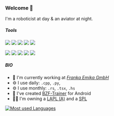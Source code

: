 ### Welcome 👋

I'm a roboticist at day & an aviator at night. 

##### Tools

![](https://img.shields.io/badge/-Python-3776AB?logo=python&logoColor=white)
![](https://img.shields.io/badge/-C++-00599C?logo=c%2B%2B&logoColor=white)
![](https://img.shields.io/badge/-Haskell-5D4F85?logo=haskell&logoColor=white)
![](https://img.shields.io/badge/-Rust-red?logo=rust&logoColor=white)
![](https://img.shields.io/badge/-TypeScript-3178C6?logo=typescript&logoColor=white)

![](https://img.shields.io/badge/-Git-F05032?logo=git&logoColor=white)
![](https://img.shields.io/badge/-React-61DAFB?logo=react&logoColor=white)
![](https://img.shields.io/badge/-ThreeJS-000000?logo=three%2Ejs&logoColor=white)
![](https://img.shields.io/badge/-ROS-22314E?logo=ros&logoColor=white)
![](https://img.shields.io/badge/-Unity-black?logo=unity&logoColor=white)


##### BIO

- 🏢 I'm currently working at [*Franka Emika GmbH*](https://franka.de)
- ⚙️ I use daily: `.cpp`, `.py`, 
- ⚙️ I use monthly: `.rs`, `.tsx`, `.hs`
- 🔭 I've created [BZF-Trainer](https://play.google.com/store/apps/details?id=de.tgoll.projects.bzf&hl=en&gl=US) for Android
- 🧑‍✈️ I'm owning a [LAPL (A)](https://en.wikipedia.org/wiki/Light_aircraft_pilot_licence) and a [SPL](https://de.wikipedia.org/wiki/Luftfahrerschein_f%C3%BCr_Luftsportger%C3%A4tef%C3%BChrer#Gleitschirm_und_H%C3%A4ngegleiter) 


[![Most used Languages](https://github-readme-stats.vercel.app/api/top-langs/?username=gollth&layout=compact)](https://github.com/anuraghazra/github-readme-stats)
